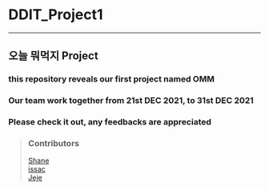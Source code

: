 # DDIT_Project1
<hr>

## 오늘 뭐먹지 Project
### this repository reveals our first project named OMM
### Our team work together from 21st DEC 2021, to 31st DEC 2021
### Please check it out, any feedbacks are appreciated

>### Contributors
>[Shane](github.com/Shane-Park)   
>[issac](https://github.com/chief7852)   
>[Jeje](https://github.com/jeje0130)   
